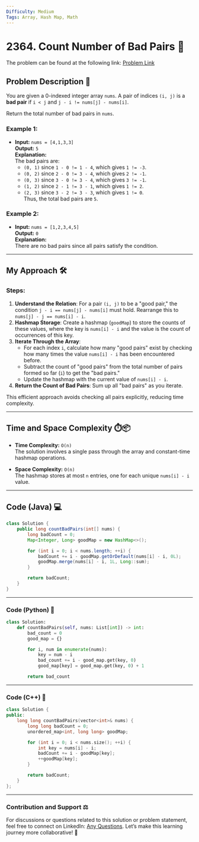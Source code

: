 ```yaml
---
Difficulty: Medium  
Tags: Array, Hash Map, Math  
---
```


# 2364. Count Number of Bad Pairs 🎯

The problem can be found at the following link: [Problem Link](https://leetcode.com/problems/count-number-of-bad-pairs/)

## Problem Description 📜

You are given a 0-indexed integer array `nums`. A pair of indices `(i, j)` is a **bad pair** if `i < j` and `j - i != nums[j] - nums[i]`.

Return the total number of bad pairs in `nums`.

### Example 1:

- **Input:** `nums = [4,1,3,3]`  
  **Output:** `5`  
  **Explanation:**  
  The bad pairs are:
  - `(0, 1)` since `1 - 0 != 1 - 4`, which gives `1 != -3`.
  - `(0, 2)` since `2 - 0 != 3 - 4`, which gives `2 != -1`.
  - `(0, 3)` since `3 - 0 != 3 - 4`, which gives `3 != -1`.
  - `(1, 2)` since `2 - 1 != 3 - 1`, which gives `1 != 2`.
  - `(2, 3)` since `3 - 2 != 3 - 3`, which gives `1 != 0`.  
  Thus, the total bad pairs are `5`.

### Example 2:

- **Input:** `nums = [1,2,3,4,5]`  
  **Output:** `0`  
  **Explanation:**  
  There are no bad pairs since all pairs satisfy the condition.

---

## My Approach 🛠️

### Steps:

1. **Understand the Relation**: For a pair `(i, j)` to be a "good pair," the condition `j - i == nums[j] - nums[i]` must hold. Rearrange this to `nums[j] - j == nums[i] - i`.
2. **Hashmap Storage**: Create a hashmap (`goodMap`) to store the counts of these values, where the key is `nums[i] - i` and the value is the count of occurrences of this key.
3. **Iterate Through the Array**:
   - For each index `i`, calculate how many "good pairs" exist by checking how many times the value `nums[i] - i` has been encountered before.
   - Subtract the count of "good pairs" from the total number of pairs formed so far (`i`) to get the "bad pairs."
   - Update the hashmap with the current value of `nums[i] - i`.
4. **Return the Count of Bad Pairs**: Sum up all "bad pairs" as you iterate.

This efficient approach avoids checking all pairs explicitly, reducing time complexity.

---

## Time and Space Complexity ⏱️📦

- **Time Complexity:** `O(n)`  
  The solution involves a single pass through the array and constant-time hashmap operations.

- **Space Complexity:** `O(n)`  
  The hashmap stores at most `n` entries, one for each unique `nums[i] - i` value.

---

## Code (Java) 💻

```java
class Solution {
    public long countBadPairs(int[] nums) {
        long badCount = 0;
        Map<Integer, Long> goodMap = new HashMap<>();

        for (int i = 0; i < nums.length; ++i) {
            badCount += i - goodMap.getOrDefault(nums[i] - i, 0L);
            goodMap.merge(nums[i] - i, 1L, Long::sum);
        }

        return badCount;
    }
}
```
---

### Code (Python) 🐍

```python
class Solution:
    def countBadPairs(self, nums: List[int]) -> int:
        bad_count = 0
        good_map = {}

        for i, num in enumerate(nums):
            key = num - i
            bad_count += i - good_map.get(key, 0)
            good_map[key] = good_map.get(key, 0) + 1

        return bad_count

```
---

### Code (C++) 🔩

```cpp
class Solution {
public:
    long long countBadPairs(vector<int>& nums) {
        long long badCount = 0;
        unordered_map<int, long long> goodMap;

        for (int i = 0; i < nums.size(); ++i) {
            int key = nums[i] - i;
            badCount += i - goodMap[key];
            ++goodMap[key];
        }

        return badCount;
    }
};
```
---

### Contribution and Support ⚖️
For discussions or questions related to this solution or problem statement, feel free to connect on LinkedIn: [Any Questions](https://www.linkedin.com/in/soham--deshmukh). Let’s make this learning journey more collaborative! 🌟
